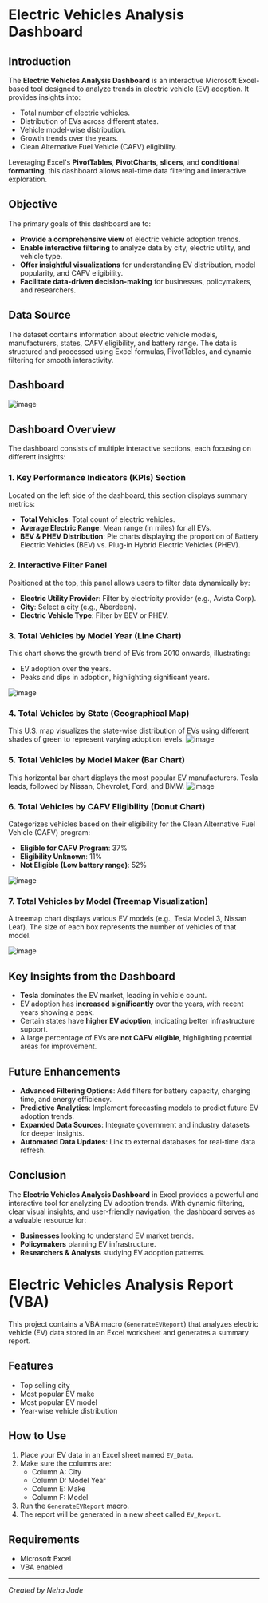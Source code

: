 # Electric Vehicles Analysis Dashboard

## Introduction

The **Electric Vehicles Analysis Dashboard** is an interactive Microsoft Excel-based tool designed to analyze trends in electric vehicle (EV) adoption. It provides insights into:

- Total number of electric vehicles.
- Distribution of EVs across different states.
- Vehicle model-wise distribution.
- Growth trends over the years.
- Clean Alternative Fuel Vehicle (CAFV) eligibility.

Leveraging Excel's **PivotTables**, **PivotCharts**, **slicers**, and **conditional formatting**, this dashboard allows real-time data filtering and interactive exploration.

## Objective

The primary goals of this dashboard are to:

- **Provide a comprehensive view** of electric vehicle adoption trends.
- **Enable interactive filtering** to analyze data by city, electric utility, and vehicle type.
- **Offer insightful visualizations** for understanding EV distribution, model popularity, and CAFV eligibility.
- **Facilitate data-driven decision-making** for businesses, policymakers, and researchers.
  
## Data Source

The dataset contains information about electric vehicle models, manufacturers, states, CAFV eligibility, and battery range. The data is structured and processed using Excel formulas, PivotTables, and dynamic filtering for smooth interactivity.

## Dashboard 
![image](https://github.com/user-attachments/assets/4d70cd9a-8e0b-4105-b908-e065361406a2)


## Dashboard Overview

The dashboard consists of multiple interactive sections, each focusing on different insights:

### 1. Key Performance Indicators (KPIs) Section

Located on the left side of the dashboard, this section displays summary metrics:
- **Total Vehicles**: Total count of electric vehicles.
- **Average Electric Range**: Mean range (in miles) for all EVs.
- **BEV & PHEV Distribution**: Pie charts displaying the proportion of Battery Electric Vehicles (BEV) vs. Plug-in Hybrid Electric Vehicles (PHEV).

### 2. Interactive Filter Panel

Positioned at the top, this panel allows users to filter data dynamically by:
- **Electric Utility Provider**: Filter by electricity provider (e.g., Avista Corp).
- **City**: Select a city (e.g., Aberdeen).
- **Electric Vehicle Type**: Filter by BEV or PHEV.

### 3. Total Vehicles by Model Year (Line Chart)

This chart shows the growth trend of EVs from 2010 onwards, illustrating:
- EV adoption over the years.
- Peaks and dips in adoption, highlighting significant years.
  
![image](https://github.com/user-attachments/assets/50d393fb-7819-4134-98a8-0b2c1354ef05)

### 4. Total Vehicles by State (Geographical Map)

This U.S. map visualizes the state-wise distribution of EVs using different shades of green to represent varying adoption levels.
![image](https://github.com/user-attachments/assets/f59ec464-fb3d-481f-9eee-7e6dd28f96c2)


### 5. Total Vehicles by Model Maker (Bar Chart)

This horizontal bar chart displays the most popular EV manufacturers. Tesla leads, followed by Nissan, Chevrolet, Ford, and BMW.
![image](https://github.com/user-attachments/assets/2e3bb61c-0541-4858-b3be-e1cdc0901db7)


### 6. Total Vehicles by CAFV Eligibility (Donut Chart)

Categorizes vehicles based on their eligibility for the Clean Alternative Fuel Vehicle (CAFV) program:
- **Eligible for CAFV Program**: 37%
- **Eligibility Unknown**: 11%
- **Not Eligible (Low battery range)**: 52%
  
![image](https://github.com/user-attachments/assets/73158c6a-1f82-4c59-8df5-758b36ef75f8)

### 7. Total Vehicles by Model (Treemap Visualization)

A treemap chart displays various EV models (e.g., Tesla Model 3, Nissan Leaf). The size of each box represents the number of vehicles of that model.

![image](https://github.com/user-attachments/assets/1515ab42-b7be-479a-8abb-3a1a31958d6b)


## Key Insights from the Dashboard

- **Tesla** dominates the EV market, leading in vehicle count.
- EV adoption has **increased significantly** over the years, with recent years showing a peak.
- Certain states have **higher EV adoption**, indicating better infrastructure support.
- A large percentage of EVs are **not CAFV eligible**, highlighting potential areas for improvement.

## Future Enhancements

- **Advanced Filtering Options**: Add filters for battery capacity, charging time, and energy efficiency.
- **Predictive Analytics**: Implement forecasting models to predict future EV adoption trends.
- **Expanded Data Sources**: Integrate government and industry datasets for deeper insights.
- **Automated Data Updates**: Link to external databases for real-time data refresh.

## Conclusion

The **Electric Vehicles Analysis Dashboard** in Excel provides a powerful and interactive tool for analyzing EV adoption trends. With dynamic filtering, clear visual insights, and user-friendly navigation, the dashboard serves as a valuable resource for:
- **Businesses** looking to understand EV market trends.
- **Policymakers** planning EV infrastructure.
- **Researchers & Analysts** studying EV adoption patterns.


# Electric Vehicles Analysis Report (VBA)

This project contains a VBA macro (`GenerateEVReport`) that analyzes electric vehicle (EV) data stored in an Excel worksheet and generates a summary report.

## Features
- Top selling city
- Most popular EV make
- Most popular EV model
- Year-wise vehicle distribution

## How to Use
1. Place your EV data in an Excel sheet named `EV_Data`.
2. Make sure the columns are:
   - Column A: City
   - Column D: Model Year
   - Column E: Make
   - Column F: Model
3. Run the `GenerateEVReport` macro.
4. The report will be generated in a new sheet called `EV_Report`.

## Requirements
- Microsoft Excel
- VBA enabled

---
*Created by Neha Jade*

